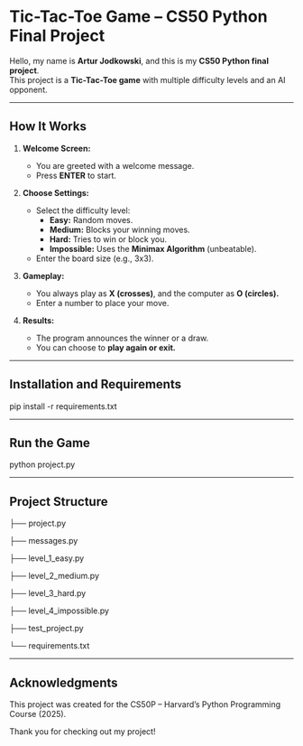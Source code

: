 # Tic-Tac-Toe Game – CS50 Python Final Project  

Hello, my name is **Artur Jodkowski**, and this is my **CS50 Python final project**.  
This project is a **Tic-Tac-Toe game** with multiple difficulty levels and an AI opponent.  

---

## How It Works  

1. **Welcome Screen:**  
   - You are greeted with a welcome message.  
   - Press **ENTER** to start.  

2. **Choose Settings:**  
   - Select the difficulty level:  
     - **Easy:** Random moves.  
     - **Medium:** Blocks your winning moves.  
     - **Hard:** Tries to win or block you.  
     - **Impossible:** Uses the **Minimax Algorithm** (unbeatable).  
   - Enter the board size (e.g., 3x3).  

3. **Gameplay:**  
   - You always play as **X (crosses)**, and the computer as **O (circles).**  
   - Enter a number to place your move.  

4. **Results:**  
   - The program announces the winner or a draw.  
   - You can choose to **play again or exit.**  

---

## Installation and Requirements  

pip install -r requirements.txt

---

## Run the Game

python project.py

---

## Project Structure


├── project.py

├── messages.py

├── level_1_easy.py

├── level_2_medium.py

├── level_3_hard.py

├── level_4_impossible.py

├── test_project.py

└── requirements.txt

---

## Acknowledgments

This project was created for the CS50P – Harvard’s Python Programming Course (2025).

Thank you for checking out my project!
